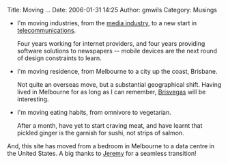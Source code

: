 Title: Moving ...
Date: 2006-01-31 14:25
Author: gmwils
Category: Musings

-   I'm moving industries, from the [media industry][], to a new start
    in [telecommunications][].

    Four years working for internet providers, and four years providing
    software solutions to newspapers -- mobile devices are the next
    round of design constraints to learn.

-   I'm moving residence, from Melbourne to a city up the coast,
    Brisbane.

    Not quite an overseas move, but a substantial geographical shift.
    Having lived in Melbourne for as long as I can remember,
    [Brisvegas][] will be interesting.

-   I'm moving eating habits, from omnivore to vegetarian.

    After a month, have yet to start craving meat, and have learnt that
    pickled ginger is the garnish for sushi, not strips of salmon.

And, this site has moved from a bedroom in Melbourne to a data centre in
the United States. A big thanks to [Jeremy][] for a seamless transition!

</p>

  [media industry]: http://www.atex.com/
  [telecommunications]: http://www.trolltech.com/products/qtopia/index.html
  [Brisvegas]: http://www.urbandictionary.com/define.php?term=brisvegas
  [Jeremy]: http://jeremy.burton.id.au
